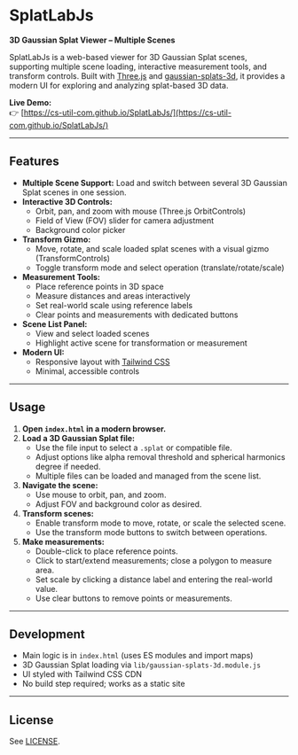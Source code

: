 # SplatLabJs

**3D Gaussian Splat Viewer – Multiple Scenes**

SplatLabJs is a web-based viewer for 3D Gaussian Splat scenes, supporting multiple scene loading, interactive measurement tools, and transform controls. Built with [Three.js](https://threejs.org/) and [gaussian-splats-3d](lib/gaussian-splats-3d.module.js), it provides a modern UI for exploring and analyzing splat-based 3D data.

**Live Demo:**  
👉 [https://cs-util-com.github.io/SplatLabJs/](https://cs-util-com.github.io/SplatLabJs/)

---

## Features

- **Multiple Scene Support:** Load and switch between several 3D Gaussian Splat scenes in one session.
- **Interactive 3D Controls:**
  - Orbit, pan, and zoom with mouse (Three.js OrbitControls)
  - Field of View (FOV) slider for camera adjustment
  - Background color picker
- **Transform Gizmo:**
  - Move, rotate, and scale loaded splat scenes with a visual gizmo (TransformControls)
  - Toggle transform mode and select operation (translate/rotate/scale)
- **Measurement Tools:**
  - Place reference points in 3D space
  - Measure distances and areas interactively
  - Set real-world scale using reference labels
  - Clear points and measurements with dedicated buttons
- **Scene List Panel:**
  - View and select loaded scenes
  - Highlight active scene for transformation or measurement
- **Modern UI:**
  - Responsive layout with [Tailwind CSS](https://tailwindcss.com/)
  - Minimal, accessible controls

---

## Usage

1. **Open `index.html` in a modern browser.**
2. **Load a 3D Gaussian Splat file:**
   - Use the file input to select a `.splat` or compatible file.
   - Adjust options like alpha removal threshold and spherical harmonics degree if needed.
   - Multiple files can be loaded and managed from the scene list.
3. **Navigate the scene:**
   - Use mouse to orbit, pan, and zoom.
   - Adjust FOV and background color as desired.
4. **Transform scenes:**
   - Enable transform mode to move, rotate, or scale the selected scene.
   - Use the transform mode buttons to switch between operations.
5. **Make measurements:**
   - Double-click to place reference points.
   - Click to start/extend measurements; close a polygon to measure area.
   - Set scale by clicking a distance label and entering the real-world value.
   - Use clear buttons to remove points or measurements.

---

## Development

- Main logic is in `index.html` (uses ES modules and import maps)
- 3D Gaussian Splat loading via `lib/gaussian-splats-3d.module.js`
- UI styled with Tailwind CSS CDN
- No build step required; works as a static site

---

## License
See [LICENSE](LICENSE).